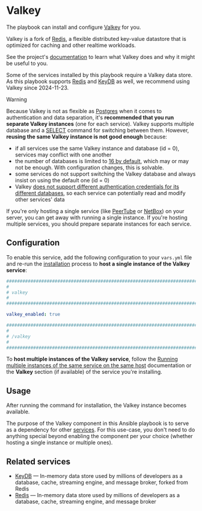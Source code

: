 <!--
SPDX-FileCopyrightText: 2024 Slavi Pantaleev
SPDX-FileCopyrightText: 2025 Suguru Hirahara

SPDX-License-Identifier: AGPL-3.0-or-later
-->

# Valkey

The playbook can install and configure [Valkey](https://valkey.io/) for you.

Valkey is a fork of [Redis](redis.md), a flexible distributed key-value datastore that is optimized for caching and other realtime workloads.

See the project's [documentation](https://valkey.io/docs/) to learn what Valkey does and why it might be useful to you.

Some of the services installed by this playbook require a Valkey data store. As this playbook supports [Redis](redis.md) and [KeyDB](keydb.md) as well, we recommend using Valkey since 2024-11-23.

> [!WARNING]
> Because Valkey is not as flexible as [Postgres](postgres.md) when it comes to authentication and data separation, it's **recommended that you run separate Valkey instances** (one for each service). Valkey supports multiple database and a [SELECT](https://valkey.io/commands/select/) command for switching between them. However, **reusing the same Valkey instance is not good enough** because:
>
> - if all services use the same Valkey instance and database (id = 0), services may conflict with one another
> - the number of databases is limited to [16 by default](https://github.com/valkey-io/valkey/blob/33f42d7fb597ce28040f184ee57ed86d6f6ffbd8/valkey.conf#L396), which may or may not be enough. With configuration changes, this is solvable.
> - some services do not support switching the Valkey database and always insist on using the default one (id = 0)
> - Valkey [does not support different authentication credentials for its different databases](https://stackoverflow.com/a/37262596), so each service can potentially read and modify other services' data
>
> If you're only hosting a single service (like [PeerTube](peertube.md) or [NetBox](netbox.md)) on your server, you can get away with running a single instance. If you're hosting multiple services, you should prepare separate instances for each service.

## Configuration

To enable this service, add the following configuration to your `vars.yml` file and re-run the [installation](../installing.md) process to **host a single instance of the Valkey service**:

```yaml
########################################################################
#                                                                      #
# valkey                                                               #
#                                                                      #
########################################################################

valkey_enabled: true

########################################################################
#                                                                      #
# /valkey                                                              #
#                                                                      #
########################################################################
```

To **host multiple instances of the Valkey service**, follow the [Running multiple instances of the same service on the same host](../running-multiple-instances.md) documentation or the **Valkey** section (if available) of the service you're installing.

## Usage

After running the command for installation, the Valkey instance becomes available.

The purpose of the Valkey component in this Ansible playbook is to serve as a dependency for other [services](../supported-services.md). For this use-case, you don't need to do anything special beyond enabling the component per your choice (whether hosting a single instance or multiple ones).

## Related services

- [KeyDB](keydb.md) — In-memory data store used by millions of developers as a database, cache, streaming engine, and message broker, forked from Redis
- [Redis](redis.md) — In-memory data store used by millions of developers as a database, cache, streaming engine, and message broker
